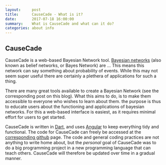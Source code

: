 ```yaml
---
layout:     post
title:      CauseCade - What is it?
date:       2017-07-18 16:00:00
summary:    What is CauseCade and what can it do?
categories: about info
---
```


## CauseCade

CauseCade is a web-based Bayesian Network tool. [Bayesian networks](https://en.wikipedia.org/wiki/Bayesian_network) (also known as belief networks, or Bayes Network) are ... 
This means this network can say something about probability of events. While this may not seem super useful there are certainly a plethera of applications for such a thing.

There are many great tools available to create a Bayesian Network (see the corresponding post on this blog). What this aims to do, is to make them accessible to everyone who wishes to learn about them.
the purpose is thus to educate users about the functioning and applications of bayesian networks. For this a web-based interface is easiest, as it requires minimal effort for users to get started. 

CauseCade is written in [Dart](https://www.dartlang.org/), and uses [Angular](https://webdev.dartlang.org/angular) to keep everything tidy and functional. The code for CauseCade can freely be accessed at the [corresponding github](https://github.com/sandcrawler/CauseCade) page.
The code and general coding practices are not anything to write home about, but the *personal* goal of CauseCade was to do a big programming project in a new programming language that can teach others. CauseCade will therefore be updated over time in a gradual manner.


